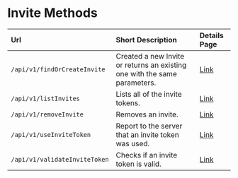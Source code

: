 # Invite Methods

| Url | Short Description | Details Page |
| :--- | :--- | :--- |
| `/api/v1/findOrCreateInvite` | Created a new Invite or returns an existing one with the same parameters. | [Link](findorcreateinvite.md) |
| `/api/v1/listInvites` | Lists all of the invite tokens. | [Link](listinvites.md) |
| `/api/v1/removeInvite` | Removes an invite. | [Link](removeinvite.md) |
| `/api/v1/useInviteToken` | Report to the server that an invite token was used. | [Link](useinvitetoken.md) |
| `/api/v1/validateInviteToken` | Checks if an invite token is valid. | [Link](validateinvitetoken.md) |

